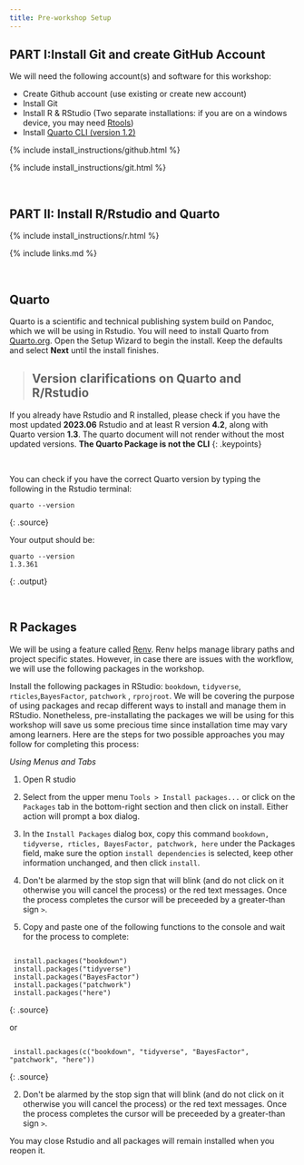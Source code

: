 ```yaml
---
title: Pre-workshop Setup
---
```


<h2><b>PART I:Install Git and create GitHub Account</b></h2>

We will need the following account(s) and software for this workshop: 

- Create Github account (use existing or create new account) 
- Install Git  
- Install R & RStudio (Two separate installations: if you are on a windows device, you may need <a href="https://cran.r-project.org/bin/windows/Rtools/">Rtools</a>)
- Install <a href="https://quarto.org/docs/get-started/">Quarto CLI (version 1.2)</a>


{% include install_instructions/github.html %}

{% include install_instructions/git.html %}


<br>


<h2><b>PART II: Install R/Rstudio and Quarto</b></h2>


{% include install_instructions/r.html %}

{% include links.md %}

<br>


## Quarto 

Quarto is a scientific and technical publishing system build on Pandoc, which we will be using in Rstudio.
You will need to install Quarto from <a href="https://quarto.org/docs/get-started/">Quarto.org</a>. Open the Setup Wizard to begin the install.
Keep the defaults and select <b>Next</b> until the install finishes.

> ## Version clarifications on Quarto and R/Rstudio
>
If you already have Rstudio and R installed, please check if you have the most updated <b>2023.06</b> Rstudio and at least R version <b>4.2</b>, along with Quarto version <b>1.3</b>. The quarto document will not render without the most updated versions. <b>The Quarto Package is not the CLI</b>
{: .keypoints} 

<br>

You can check if you have the correct Quarto version by typing the following in the Rstudio terminal:


~~~
quarto --version
~~~
{: .source}

Your output should be:

~~~
quarto --version
1.3.361
~~~
{: .output}

<br>

## R Packages

We will be using a feature called <a href="https://rstudio.github.io/renv/articles/renv.html">Renv</a>. Renv helps manage library paths and project specific states.
However, in case there are issues with the workflow, we will use the following packages in the workshop. 


Install the following packages in RStudio: `bookdown`, `tidyverse`, `rticles`,`BayesFactor`, `patchwork` , `rprojroot`. 
We will be covering the purpose of using packages and recap different ways to install and manage them in RStudio. Nonetheless, pre-installating the packages we will be using for this workshop will save us some precious time since installation time may vary among learners. Here are the steps for two possible approaches you may follow for completing this process: 

*Using Menus and Tabs*

1) Open R studio
2) Select from the upper menu `Tools > Install packages...` or click on the `Packages` tab in the bottom-right section and then click on install. Either action will prompt a box dialog. 
3) In the `Install Packages` dialog box, copy this command `bookdown, tidyverse, rticles, BayesFactor, patchwork, here` under the Packages field, make sure the option `install dependencies` is selected, keep other information unchanged, and then click `install`. 
4) Don't be alarmed by the stop sign that will blink (and do not click on it otherwise you will cancel the process) or the red text messages. Once the process completes the cursor will be preceeded by a greater-than sign `>`.

1) Copy and paste one of the following functions to the console and wait for the process to complete:
~~~

 install.packages("bookdown")
 install.packages("tidyverse") 
 install.packages("BayesFactor") 
 install.packages("patchwork")
 install.packages("here")

~~~
{: .source}
 
 or 

~~~
  
 install.packages(c("bookdown", "tidyverse", "BayesFactor", "patchwork", "here"))

~~~
{: .source}

2) Don't be alarmed by the stop sign that will blink (and do not click on it otherwise you will cancel the process) or the red text messages. Once the process completes the cursor will be preceeded by a greater-than sign `>`.

You may close Rstudio and all packages will remain installed when you reopen it. 
